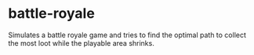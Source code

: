 # battle-royale
Simulates a battle royale game and tries to find the optimal path to collect the most loot while the playable area shrinks.
